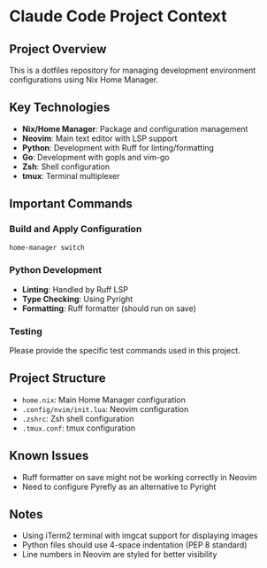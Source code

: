 # Claude Code Project Context

## Project Overview
This is a dotfiles repository for managing development environment configurations using Nix Home Manager.

## Key Technologies
- **Nix/Home Manager**: Package and configuration management
- **Neovim**: Main text editor with LSP support
- **Python**: Development with Ruff for linting/formatting
- **Go**: Development with gopls and vim-go
- **Zsh**: Shell configuration
- **tmux**: Terminal multiplexer

## Important Commands
### Build and Apply Configuration
```bash
home-manager switch
```

### Python Development
- **Linting**: Handled by Ruff LSP
- **Type Checking**: Using Pyright
- **Formatting**: Ruff formatter (should run on save)

### Testing
Please provide the specific test commands used in this project.

## Project Structure
- `home.nix`: Main Home Manager configuration
- `.config/nvim/init.lua`: Neovim configuration
- `.zshrc`: Zsh shell configuration
- `.tmux.conf`: tmux configuration

## Known Issues
- Ruff formatter on save might not be working correctly in Neovim
- Need to configure Pyrefly as an alternative to Pyright

## Notes
- Using iTerm2 terminal with imgcat support for displaying images
- Python files should use 4-space indentation (PEP 8 standard)
- Line numbers in Neovim are styled for better visibility